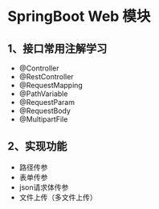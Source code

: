 # SpringBoot Web 模块
## 1、接口常用注解学习
- @Controller
- @RestController
- @RequestMapping
- @PathVariable
- @RequestParam
- @RequestBody
- @MultipartFile

## 2、实现功能
- 路径传参
- 表单传参
- json请求体传参
- 文件上传（多文件上传）
